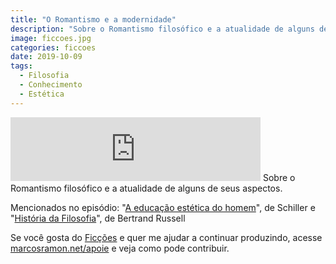 ```yaml
---
title: "O Romantismo e a modernidade"
description: "Sobre o Romantismo filosófico e a atualidade de alguns de seus aspectos."
image: ficcoes.jpg
categories: ficcoes
date: 2019-10-09
tags: 
  - Filosofia
  - Conhecimento
  - Estética
---
```


<iframe src="https://anchor.fm/podcastficcoes/embed/episodes/O-Romantismo-e-a-modernidade-e6esuk" height="102px" width="400px" frameborder="0" scrolling="no"></iframe>
Sobre o Romantismo filosófico e a atualidade de alguns de seus aspectos.

Mencionados no episódio: "[A educação estética do homem](https://amzn.to/2Vu7jSM)", de Schiller e "[História da Filosofia](https://amzn.to/2M076nw)", de Bertrand Russell

Se você gosta do [Ficções](https://marcosramon.net/ficcoes/) e quer me ajudar a continuar produzindo, acesse [marcosramon.net/apoie](https://marcosramon.net/apoie/) e veja como pode contribuir.
